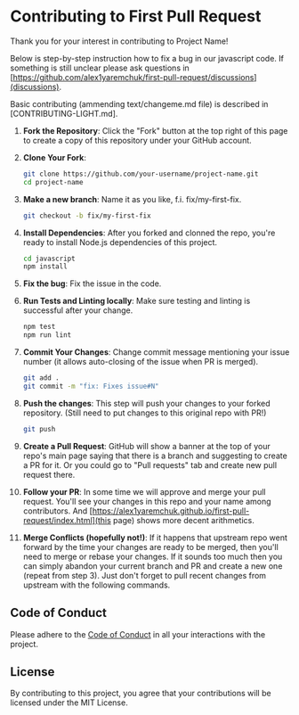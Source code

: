 # Contributing to First Pull Request

Thank you for your interest in contributing to Project Name!

Below is step-by-step instruction how to fix a bug in our javascript code. 
If something is still unclear please ask questions in [https://github.com/alex1yaremchuk/first-pull-request/discussions](discussions). 

Basic contributing (ammending text/changeme.md file) is described in [CONTRIBUTING-LIGHT.md].

1. **Fork the Repository**: Click the "Fork" button at the top right of this page to create a copy of this repository under your GitHub account.

2. **Clone Your Fork**:
    ```sh
    git clone https://github.com/your-username/project-name.git
    cd project-name
    ```

3. **Make a new branch**: Name it as you like, f.i. fix/my-first-fix.
    ```sh
    git checkout -b fix/my-first-fix
    ```

4. **Install Dependencies**:
After you forked and clonned the repo, you're ready to install Node.js dependencies of this project.
    ```sh
    cd javascript
    npm install
    ```

5. **Fix the bug**:
Fix the issue in the code.

6. **Run Tests and Linting locally**:
Make sure testing and linting is successful after your change.
    ```sh
    npm test
    npm run lint
    ```

7. **Commit Your Changes**:
Change commit message mentioning your issue number (it allows auto-closing of the issue when PR is merged).
    ```sh
    git add .
    git commit -m "fix: Fixes issue#N"
    ```

8. **Push the changes**: This step will push your changes to your forked repository.
(Still need to put changes to this original repo with PR!)

    ```sh
    git push
    ```
9. **Create a Pull Request**: GitHub will show a banner at the top of your repo's main page saying that there is a branch and suggesting to create a PR for it.
Or you could go to "Pull requests" tab and create new pull request there.

10. **Follow your PR**: In some time we will approve and merge your pull request.
You'll see your changes in this repo and your name among contributors.
And [https://alex1yaremchuk.github.io/first-pull-request/index.html](this page) shows more decent arithmetics.

11. **Merge Conflicts (hopefully not!)**: If it happens that upstream repo went forward by the time your changes are ready to be merged, then you'll need to merge or rebase your changes. 
If it sounds too much then you can simply abandon your current branch and PR and create a new one (repeat from step 3).
Just don't forget to pull recent changes from upstream with the following commands. 

## Code of Conduct

Please adhere to the [Code of Conduct](CODE_OF_CONDUCT.md) in all your interactions with the project.

## License

By contributing to this project, you agree that your contributions will be licensed under the MIT License.
